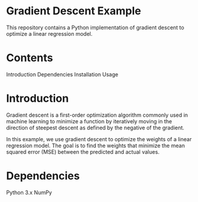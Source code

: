 # Gradient Descent Example

This repository contains a Python implementation of gradient descent to optimize a linear regression model. 

# Contents
Introduction
Dependencies
Installation
Usage

# Introduction
Gradient descent is a first-order optimization algorithm commonly used in machine learning to minimize a function by iteratively moving in the direction of steepest descent as defined by the negative of the gradient.

In this example, we use gradient descent to optimize the weights of a linear regression model. The goal is to find the weights that minimize the mean squared error (MSE) between the predicted and actual values.

# Dependencies
Python 3.x
NumPy





